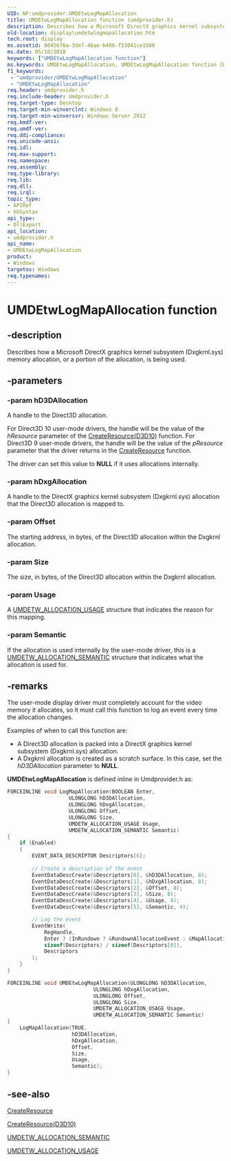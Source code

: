 ```yaml
---
UID: NF:umdprovider.UMDEtwLogMapAllocation
title: UMDEtwLogMapAllocation function (umdprovider.h)
description: Describes how a Microsoft DirectX graphics kernel subsystem (Dxgkrnl.sys) memory allocation, or a portion of the allocation, is being used.
old-location: display\umdetwlogmapallocation.htm
tech.root: display
ms.assetid: 60456f6a-3de7-46ae-b486-f53041ce1508
ms.date: 05/10/2018
keywords: ["UMDEtwLogMapAllocation function"]
ms.keywords: UMDEtwLogMapAllocation, UMDEtwLogMapAllocation function [Display Devices], display.umdetwlogmapallocation, umdprovider/UMDEtwLogMapAllocation
f1_keywords:
 - "umdprovider/UMDEtwLogMapAllocation"
 - "UMDEtwLogMapAllocation"
req.header: umdprovider.h
req.include-header: Umdprovider.h
req.target-type: Desktop
req.target-min-winverclnt: Windows 8
req.target-min-winversvr: Windows Server 2012
req.kmdf-ver: 
req.umdf-ver: 
req.ddi-compliance: 
req.unicode-ansi: 
req.idl: 
req.max-support: 
req.namespace: 
req.assembly: 
req.type-library: 
req.lib: 
req.dll: 
req.irql: 
topic_type:
- APIRef
- kbSyntax
api_type:
- DllExport
api_location:
- umdprovider.h
api_name:
- UMDEtwLogMapAllocation
product:
- Windows
targetos: Windows
req.typenames: 
---
```


# UMDEtwLogMapAllocation function


## -description


Describes how a Microsoft DirectX graphics kernel subsystem (Dxgkrnl.sys) memory allocation, or a portion of the allocation, is being used.


## -parameters




### -param hD3DAllocation

A handle to the Direct3D allocation.

 For Direct3D 10 user-mode drivers, the handle will be the value of the <i>hResource</i> parameter of the <a href="https://docs.microsoft.com/windows-hardware/drivers/ddi/d3d10umddi/nc-d3d10umddi-pfnd3d10ddi_createresource">CreateResource(D3D10)</a> function. For Direct3D 9 user-mode drivers, the handle will be the value of the <i>pResource</i> parameter that the driver returns in the <a href="https://docs.microsoft.com/windows-hardware/drivers/ddi/d3dumddi/nc-d3dumddi-pfnd3dddi_createresource">CreateResource</a> function.

The driver can set this value to <b>NULL</b> if it uses allocations internally.


### -param hDxgAllocation

A handle to the DirectX graphics kernel subsystem (Dxgkrnl.sys) allocation that the Direct3D allocation is mapped to.


### -param Offset

The starting address, in bytes, of the Direct3D allocation within the Dxgkrnl allocation.


### -param Size

The size, in bytes, of the Direct3D allocation within the Dxgkrnl allocation.


### -param Usage

A <a href="https://docs.microsoft.com/windows-hardware/drivers/ddi/umdprovider/ns-umdprovider-_umdetw_allocation_usage">UMDETW_ALLOCATION_USAGE</a> structure that indicates the reason for this mapping.


### -param Semantic

If the allocation is used internally by the user-mode driver, this is a <a href="https://docs.microsoft.com/windows-hardware/drivers/ddi/umdprovider/ne-umdprovider-_umdetw_allocation_semantic">UMDETW_ALLOCATION_SEMANTIC</a> structure that indicates what the allocation is used for.


## -remarks



The user-mode display driver must completely account for the video memory it allocates, so it must call this function to log an event every time the allocation changes.

Examples of when to call this function are:

<ul>
<li>A Direct3D allocation is packed into a DirectX graphics kernel subsystem (Dxgkrnl.sys) allocation.</li>
<li>A Dxgkrnl allocation is created as a scratch surface. In this case, set the <i>hD3DAllocation</i> parameter to <b>NULL</b>.</li>
</ul>
<b>UMDEtwLogMapAllocation</b> is defined inline in Umdprovider.h as:

```cpp
FORCEINLINE void LogMapAllocation(BOOLEAN Enter,
                    ULONGLONG hD3DAllocation,
                    ULONGLONG hDxgAllocation,
                    ULONGLONG Offset,
                    ULONGLONG Size,
                    UMDETW_ALLOCATION_USAGE Usage,
                    UMDETW_ALLOCATION_SEMANTIC Semantic)
{
    if (Enabled)
    {   
        EVENT_DATA_DESCRIPTOR Descriptors[6];
        
        // Create a description of the event
        EventDataDescCreate(&Descriptors[0], &hD3DAllocation, 8);
        EventDataDescCreate(&Descriptors[1], &hDxgAllocation, 8);
        EventDataDescCreate(&Descriptors[2], &Offset, 8);
        EventDataDescCreate(&Descriptors[3], &Size, 8);
        EventDataDescCreate(&Descriptors[4], &Usage, 4);
        EventDataDescCreate(&Descriptors[5], &Semantic, 4);

        // Log the event
        EventWrite(
            RegHandle,
            Enter ? (InRundown ? &RundownAllocationEvent : &MapAllocationEvent) : &UnmapAllocationEvent,
            sizeof(Descriptors) / sizeof(Descriptors[0]),
            Descriptors
        );
    }
}

FORCEINLINE void UMDEtwLogMapAllocation(ULONGLONG hD3DAllocation,
                            ULONGLONG hDxgAllocation,
                            ULONGLONG Offset,
                            ULONGLONG Size,
                            UMDETW_ALLOCATION_USAGE Usage,
                            UMDETW_ALLOCATION_SEMANTIC Semantic)
{
    LogMapAllocation(TRUE,
                     hD3DAllocation,
                     hDxgAllocation,
                     Offset,
                     Size,
                     Usage,
                     Semantic);
}
```


## -see-also




<a href="https://docs.microsoft.com/windows-hardware/drivers/ddi/d3dumddi/nc-d3dumddi-pfnd3dddi_createresource">CreateResource</a>



<a href="https://docs.microsoft.com/windows-hardware/drivers/ddi/d3d10umddi/nc-d3d10umddi-pfnd3d10ddi_createresource">CreateResource(D3D10)</a>



<a href="https://docs.microsoft.com/windows-hardware/drivers/ddi/umdprovider/ne-umdprovider-_umdetw_allocation_semantic">UMDETW_ALLOCATION_SEMANTIC</a>



<a href="https://docs.microsoft.com/windows-hardware/drivers/ddi/umdprovider/ns-umdprovider-_umdetw_allocation_usage">UMDETW_ALLOCATION_USAGE</a>
 

 

